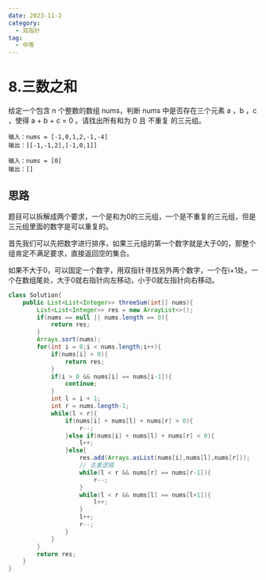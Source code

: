 ```yaml
---
date: 2023-11-2
category:
  - 双指针
tag:
  - 中等
---
```


# 8.三数之和

给定一个包含 n 个整数的数组 nums，判断 nums 中是否存在三个元素 a ，b ，c ，使得 a + b + c = 0 。请找出所有和为 0 且 不重复 的三元组。

```
输入：nums = [-1,0,1,2,-1,-4]
输出：[[-1,-1,2],[-1,0,1]]
```

```
输入：nums = [0]
输出：[]
```

## 思路

题目可以拆解成两个要求，一个是和为0的三元组，一个是不重复的三元组，但是三元组里面的数字是可以重复的。

首先我们可以先把数字进行排序，如果三元组的第一个数字就是大于0的，那整个组肯定不满足要求，直接返回空的集合。

如果不大于0，可以固定一个数字，用双指针寻找另外两个数字，一个在i+1处，一个在数组尾处，大于0就右指针向左移动，小于0就左指针向右移动。

```java
class Solution{
    public List<List<Integer>> threeSum(int[] nums){
        List<List<Integer>> res = new ArrayList<>();
        if(nums == null || nums.length == 0){
            return res;
        }
        Arrays.sort(nums);
        for(int i = 0;i < nums.length;i++){
            if(nums[i] > 0){
                return res;
            }
            if(i > 0 && nums[i] == nums[i-1]){
                continue;
            }
            int l = i + 1;
            int r = nums.length-1;
            while(l < r){
                if(nums[i] + nums[l] + nums[r] > 0){
                    r--;
                }else if(nums[i] + nums[l] + nums[r] < 0){
                    l++;
                }else{
                    res.add(Arrays.asList(nums[i],nums[l],nums[r]));
                    // 去重逻辑
                    while(l < r && nums[r] == nums[r-1]){
                        r--;
                    }
                    while(l < r && nums[l] == nums[l+1]){
                        l++;
                    }
                    l++;
                    r--;
                }
            }
        }
        return res;
    }
}
```
